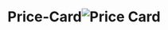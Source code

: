# Price-Card![Price Card](https://user-images.githubusercontent.com/102663969/213285747-42b72aca-6d54-4f2d-aef4-95c24baf0908.png)
